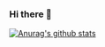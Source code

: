 ### Hi there 👋
[![Anurag's github stats](https://github-readme-stats.vercel.app/api?username=geek0ne)](https://github.com/geek0ne/github-readme-stats)
<!--
**Geek0ne/Geek0ne** is a ✨ _special_ ✨ repository because its `README.md` (this file) appears on your GitHub profile.

Here are some ideas to get you started:

- 🔭 I’m currently working on ...
- 🌱 I’m currently learning ...
- 👯 I’m looking to collaborate on ...
- 🤔 I’m looking for help with ...
- 💬 Ask me about ...
- 📫 How to reach me: ...
- 😄 Pronouns: ...
- ⚡ Fun fact: ...
-->
